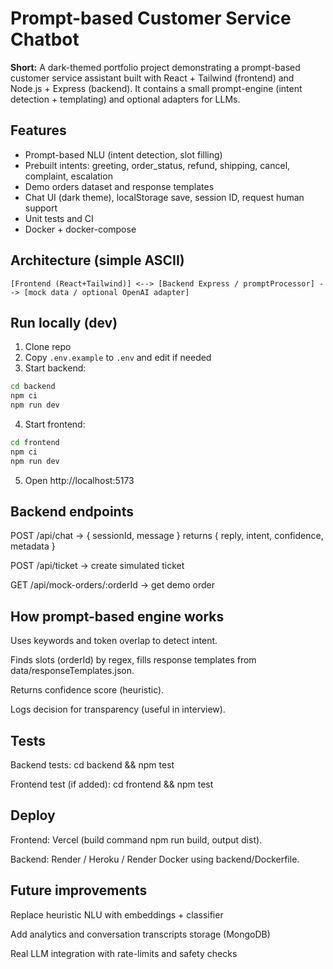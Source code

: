 # Prompt-based Customer Service Chatbot

**Short:** A dark-themed portfolio project demonstrating a prompt-based customer service assistant built with React + Tailwind (frontend) and Node.js + Express (backend). It contains a small prompt-engine (intent detection + templating) and optional adapters for LLMs.

## Features
- Prompt-based NLU (intent detection, slot filling)
- Prebuilt intents: greeting, order_status, refund, shipping, cancel, complaint, escalation
- Demo orders dataset and response templates
- Chat UI (dark theme), localStorage save, session ID, request human support
- Unit tests and CI
- Docker + docker-compose

## Architecture (simple ASCII)

```
[Frontend (React+Tailwind)] <--> [Backend Express / promptProcessor] --> [mock data / optional OpenAI adapter]
```

## Run locally (dev)
1. Clone repo
2. Copy `.env.example` to `.env` and edit if needed
3. Start backend:
```bash
cd backend
npm ci
npm run dev
```
4. Start frontend:
```bash
cd frontend
npm ci
npm run dev
```
5. Open http://localhost:5173

## Backend endpoints

POST /api/chat → { sessionId, message } returns { reply, intent, confidence, metadata }

POST /api/ticket → create simulated ticket

GET /api/mock-orders/:orderId → get demo order

## How prompt-based engine works

Uses keywords and token overlap to detect intent.

Finds slots (orderId) by regex, fills response templates from data/responseTemplates.json.

Returns confidence score (heuristic).

Logs decision for transparency (useful in interview).

## Tests

Backend tests: cd backend && npm test

Frontend test (if added): cd frontend && npm test

## Deploy

Frontend: Vercel (build command npm run build, output dist).

Backend: Render / Heroku / Render Docker using backend/Dockerfile.

## Future improvements

Replace heuristic NLU with embeddings + classifier

Add analytics and conversation transcripts storage (MongoDB)

Real LLM integration with rate-limits and safety checks

